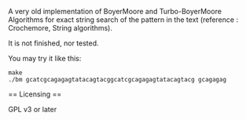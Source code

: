A very old implementation of BoyerMoore and Turbo-BoyerMoore Algorithms 
for exact string search of the pattern in the text 
(reference : Crochemore, String algorithms).

It is not finished, nor tested.

You may try it like this:

```
make
./bm gcatcgcagagagtatacagtacggcatcgcagagagtatacagtacg gcagagag
```

== Licensing ==

GPL v3 or later
